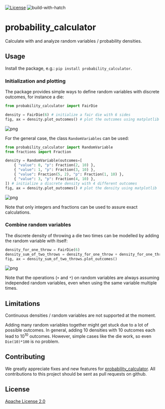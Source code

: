 [![License](https://img.shields.io/badge/License-Apache_2.0-blue.svg)](https://opensource.org/licenses/Apache-2.0) 
![build-with-hatch](https://github.com/HendrikRoehm/probability_calculator/actions/workflows/python-package-with-hatch.yml/badge.svg)

# probability_calculator

Calculate with and analyze random variables / probability densities.

## Usage

Install the package, e.g.: `pip install probability_calculator`.

### Initialization and plotting

The package provides simple ways to define random variables with discrete outcomes, for instance a die:


```python
from probability_calculator import FairDie

density = FairDie(6) # initialize a fair die with 6 sides
fig, ax = density.plot_outcomes() # plot the outcomes using matplotlib
```


    
![png](README_files/README_1_0.png)
    


For the general case, the class `RandomVariables` can be used:


```python
from probability_calculator import RandomVariable
from fractions import Fraction

density = RandomVariable(outcomes=[
    { "value": 0, "p": Fraction(2, 10) },
    { "value": 1, "p": Fraction(3, 10) },
    { "value": Fraction(5, 2), "p": Fraction(1, 10) },
    { "value": 3, "p": Fraction(4, 10) },
]) # initialize a discrete density with 4 different outcomes
fig, ax = density.plot_outcomes() # plot the density using matplotlib
```


    
![png](README_files/README_3_0.png)
    


Note that only integers and fractions can be used to assure exact calculations.

### Combine random variables

The discrete density of throwing a die two times can be modelled by adding the random variable with itself:


```python
density_for_one_throw = FairDie(6)
density_sum_of_two_throws = density_for_one_throw + density_for_one_throw # same as density_for_one_throw*2
fig, ax = density_sum_of_two_throws.plot_outcomes()
```


    
![png](README_files/README_5_0.png)
    


Note that the operations (`+` and `*`) on random variables are always assuming independed random variables, even when using the same variable multiple times.

## Limitations

Continuous densities / random variables are not supported at the moment.

Adding many random variables together might get stuck due to a lot of possible outcomes. In general, adding 10 densities with 10 outcomes each lead to $10^{10}$ outcomes. However, simple cases like the die work, so even `Die(10)*100` is no problem.


## Contributing
We greatly appreciate fixes and new features for [probability_calculator](https://github.com/HendrikRoehm/probability_calculator). All contributions to this project should be sent as pull requests on github.

## License

[Apache License 2.0](LICENSE)
